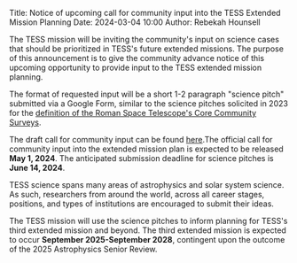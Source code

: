 Title: Notice of upcoming call for community input into the TESS Extended Mission Planning
Date: 2024-03-04 10:00
Author: Rebekah Hounsell

The TESS mission will be inviting the community's input on science cases that should be prioritized in TESS's future extended missions. The purpose of this announcement is to give the community advance notice of this upcoming opportunity to provide input to the TESS extended mission planning.
				
The format of requested input will be a short 1-2 paragraph "science pitch" submitted via a Google Form, similar to the science pitches solicited in 2023 for the [definition of the Roman Space Telescope's Core Community Surveys](https://roman.gsfc.nasa.gov/science/ccs_community_input.html). 
				
The draft call for community input can be found [here](docs/DRAFT_TESS_call_for_science_pitches.pdf).The official call for community input into the extended mission plan is expected to be released <b>May 1, 2024</b>. The anticipated submission deadline for science pitches is <b>June 14, 2024</b>. 
				
TESS science spans many areas of astrophysics and solar system science. As such, researchers from around the world, across all career stages, positions, and types of institutions are encouraged to submit their ideas.
				
The TESS mission will use the science pitches to inform planning for TESS's third extended mission and beyond.  The third extended mission is expected to occur <b>September 2025-September 2028</b>, contingent upon the outcome of the 2025 Astrophysics Senior Review.  